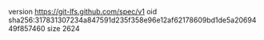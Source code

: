 version https://git-lfs.github.com/spec/v1
oid sha256:317831307234a847591d235f358e96e12af62178609bd1de5a2069449f857460
size 2624
